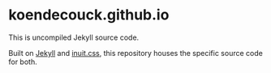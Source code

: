 # koendecouck.github.io

This is uncompiled Jekyll source code.

Built on [Jekyll](https://github.com/mojombo/jekyll) and
[inuit.css](http://inuitcss.com), this repository houses the specific source code for both.
